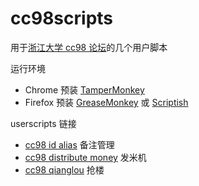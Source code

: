 cc98scripts
===========

用于[浙江大学 cc98 论坛](http://www.cc98.org/)的几个用户脚本

运行环境

- Chrome 预装 [TamperMonkey](https://chrome.google.com/webstore/detail/tampermonkey/dhdgffkkebhmkfjojejmpbldmpobfkfo)
- Firefox 预装 [GreaseMonkey](https://addons.mozilla.org/firefox/addon/greasemonkey) 或 [Scriptish](https://addons.mozilla.org/firefox/addon/scriptish)

userscripts 链接

- [cc98 id alias](https://userscripts.org/scripts/show/172855) 备注管理
- [cc98 distribute money](https://userscripts.org/scripts/show/170866) 发米机
- [cc98 qianglou](https://userscripts.org/scripts/show/173069) 抢楼
